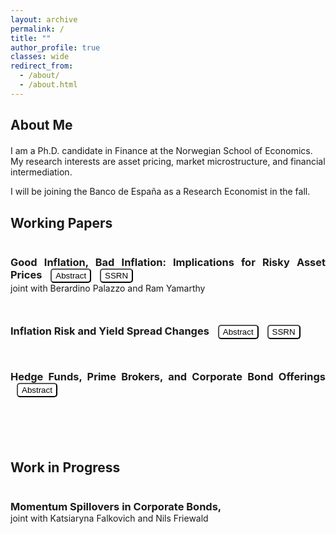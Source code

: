 ```yaml
---
layout: archive
permalink: /
title: ""
author_profile: true
classes: wide
redirect_from: 
  - /about/
  - /about.html
---
```

<h2 id="about" style="margin-bottom: 20px; color: $primary-color;">About Me</h2>


I am a Ph.D. candidate in Finance at the Norwegian School of Economics. My research interests are asset pricing, market microstructure, and financial intermediation. 

I will be joining the Banco de España as a Research Economist in the fall.



<h2 id="research" style="margin-bottom: 40px; color: $primary-color;">Working Papers</h2>


<div style="text-align: justify; margin-bottom: 20px;">
    <div>
       <h3 style="display: inline; margin-bottom: 0; color: $masthead-link-color-hover;">Good Inflation, Bad Inflation: Implications for Risky Asset Prices</h3>
        <button onclick="toggleAbstract2()" id="abstractButton2" class="custom-button small">Abstract</button>
        <button onclick="window.location.href='https://papers.ssrn.com/abstract=4299512';" class="custom-button small">SSRN</button><br>
        <span style="font-size: 1em;">joint with Berardino Palazzo and Ram Yamarthy</span> 
    </div>
</div>
<div id="abstract2" style="display: none;">
    <text>
    In times of market-perceived “good inflation,” when inflation news is positively correlated with real economic growth, shocks to expected inflation substantially reduce corporate credit spreads and raise equity valuations. Meanwhile in times of “bad inflation,” these effects are attenuated and the opposite can take place. These dynamics naturally arise from an equilibrium asset pricing model with a time-varying inflation-growth relationship and persistent macroeconomic expectations. Using inflation swap prices we study how expected inflation is priced in firm-level credit spreads and equity returns, and uncover evidence of a time-varying inflation beta.
    </text>
</div>

<div style="text-align: justify; margin-bottom: 20px; margin-top: 50px;">
    <div>
        <h3 style="display: inline; margin-bottom: 0; color: $masthead-link-color-hover;">Inflation Risk and Yield Spread Changes</h3>
        <button onclick="toggleAbstract()" id="abstractButton" class="custom-button small">Abstract</button>
        <button onclick="window.location.href='https://papers.ssrn.com/abstract=4299512';" class="custom-button small">SSRN</button>
    </div>
</div>
<div id="abstract" style="display: none;">
    <text>
    Inflation risk explains a significant share of the systematic variation of yield spread changes beyond standard structural factors. Movements in expected inflation directly affect the real value of debt and, consequently, bond prices. I show that shocks to inflation expectation, volatility, and cyclicality are significant determinants of yield spread changes. A model with a stochastic price index and sticky cash flow explains these patterns and delivers additional implications with empirical support. Loading patterns become more pronounced with higher ex-ante default risk and cash-flow flex- ibility but weaken during periods of high expected inflation.
    </text>
</div>


<div style="text-align: justify; margin-bottom: 20px; margin-top: 50px;">
    <div>
        <h3 style="display: inline; margin-bottom: 0; color: $masthead-link-color-hover;">Hedge Funds, Prime Brokers, and Corporate Bond Offerings</h3>
        <button onclick="toggleAbstract3()" id="abstractButton3" class="custom-button small">Abstract</button>
    </div>
</div>
<div id="abstract3" style="display: none;">
    <text>
    Hedge funds make abnormally large and profitable trades in stocks before corporate bond announcements when their prime broker serves as a bond underwriter, and these trades outperform other trades. The outperformance is not concentrated in announcement periods, nor in funds serviced by prime brokers whose equity analysts follow the firm, and nor in new positions. Bond-market activity by hedge funds represents one possible channel of information transfer. Bonds of firms held by connected hedge funds are associated with higher secondary market volume and number of transactions during their first six months of trading. Evidence suggesting that hedge funds support underwriters in liquidity provision activities during the first months of bonds’ life when lengthy searches for high-valuation investors in the secondary market might be very costly.
    </text>
</div>

<h2 id="research" style="margin-bottom: 40px;margin-top: 100px; color: $primary-color;">Work in Progress</h2>


<div style="text-align: justify; margin-bottom: 20px;">
    <div>
       <h3 style="display: inline; margin-bottom: 0; color: $masthead-link-color-hover;">Momentum Spillovers in Corporate Bonds,</h3><br>
        <span style="font-size: 1em;">joint with Katsiaryna Falkovich and Nils Friewald</span> 
    </div>
</div>



<style>
    .custom-button {
        margin-left: 10px;
        padding: 2px 6px; /* Adjusted padding */
        color: $masthead-link-color-hover;
        background-color: white;
        border: 1px solid $masthead-link-color-hover;
        border-radius: 5px;
        cursor: pointer;
        transition: background-color 0.3s, box-shadow 0.3s;
    }

    .custom-button:hover {
        background-color: rgba(0, 0, 255, 0.1);
        box-shadow: 0 0 5px rgba(0, 0, 255, 0.5);
    }

</style>

<script>
    function toggleAbstract() {
        var abstractDiv = document.getElementById("abstract");
        var button = document.getElementById("abstractButton");
        if (abstractDiv.style.display === "none") {
            abstractDiv.style.display = "block";
            button.innerText = "Hide Abstract";
        } else {
            abstractDiv.style.display = "none";
            button.innerText = "Abstract";
        }
    }
    
    function toggleAbstract2() {
        var abstractDiv = document.getElementById("abstract2");
        var button = document.getElementById("abstractButton2");
        if (abstractDiv.style.display === "none") {
            abstractDiv.style.display = "block";
            button.innerText = "Hide Abstract";
        } else {
            abstractDiv.style.display = "none";
            button.innerText = "Abstract";
        }
    }


    function toggleAbstract3() {
        var abstractDiv = document.getElementById("abstract3");
        var button = document.getElementById("abstractButton3");
        if (abstractDiv.style.display === "none") {
            abstractDiv.style.display = "block";
            button.innerText = "Hide Abstract";
        } else {
            abstractDiv.style.display = "none";
            button.innerText = "Abstract";
        }
    }
</script>


